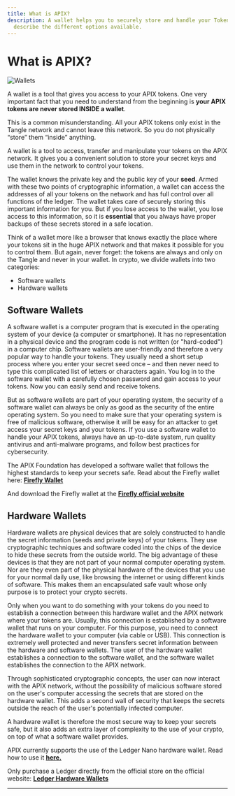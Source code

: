 ```yaml
---
title: What is APIX?
description: A wallet helps you to securely store and handle your Tokens. We
  describe the different options available.
---
```


# What is APIX?

![Wallets](/img/Banner/banner_wallets.svg)

A wallet is a tool that gives you access to your APIX tokens. One very important fact that you need to understand from the beginning is **your APIX tokens are never stored INSIDE a wallet**.

This is a common misunderstanding. All your APIX tokens only exist in the Tangle network and cannot leave this network. So you do not physically “store” them “inside” anything.

A wallet is a tool to access, transfer and manipulate your tokens on the APIX network. It gives you a convenient solution to store your secret keys and use them in the network to control your tokens.

The wallet knows the private key and the public key of your **seed**. Armed with these two points of cryptographic information, a wallet can access the addresses of all your tokens on the network and has full control over all functions of the ledger. The wallet takes care of securely storing this important information for you. But if you lose access to the wallet, you lose access to this information, so it is **essential** that you always have proper backups of these secrets stored in a safe location.

Think of a wallet more like a browser that knows exactly the place where your tokens sit in the huge APIX network and that makes it possible for you to control them. But again, never forget: the tokens are always and only on the Tangle and never in your wallet. In crypto, we divide wallets into two categories:

- Software wallets
- Hardware wallets

## Software Wallets

A software wallet is a computer program that is executed in the operating system of your device (a computer or smartphone). It has no representation in a physical device and the program code is not written (or "hard-coded") in a computer chip. Software wallets are user-friendly and therefore a very popular way to handle your tokens. They usually need a short setup process where you enter your secret seed once – and then never need to type this complicated list of letters or characters again. You log in to the software wallet with a carefully chosen password and gain access to your tokens. Now you can easily send and receive tokens.

But as software wallets are part of your operating system, the security of a software wallet can always be only as good as the security of the entire operating system. So you need to make sure that your operating system is free of malicious software, otherwise it will be easy for an attacker to get access your secret keys and your tokens. If you use a software wallet to handle your APIX tokens, always have an up-to-date system, run quality antivirus and anti-malware programs, and follow best practices for cybersecurity.

The APIX Foundation has developed a software wallet that follows the highest standards to keep your secrets safe. Read about the Firefly wallet here: [**Firefly Wallet**](./firefly/general.md)

And download the Firefly wallet at the [**Firefly official website**](https://firefly.iota.org/)

## Hardware Wallets

Hardware wallets are physical devices that are solely constructed to handle the secret information (seeds and private keys) of your tokens. They use cryptographic techniques and software coded into the chips of the device to hide these secrets from the outside world. The big advantage of these devices is that they are not part of your normal computer operating system. Nor are they even part of the physical hardware of the devices that you use for your normal daily use, like browsing the internet or using different kinds of software. This makes them an encapsulated safe vault whose only purpose is to protect your crypto secrets.

Only when you want to do something with your tokens do you need to establish a connection between this hardware wallet and the APIX network where your tokens are. Usually, this connection is established by a software wallet that runs on your computer. For this purpose, you need to connect the hardware wallet to your computer (via cable or USB). This connection is extremely well protected and never transfers secret information between the hardware and software wallets. The user of the hardware wallet establishes a connection to the software wallet, and the software wallet establishes the connection to the APIX network.

Through sophisticated cryptographic concepts, the user can now interact with the APIX network, without the possibility of malicious software stored on the user's computer accessing the secrets that are stored on the hardware wallet. This adds a second wall of security that keeps the secrets outside the reach of the user's potentially infected computer.

A hardware wallet is therefore the most secure way to keep your secrets safe, but it also adds an extra layer of complexity to the use of your crypto, on top of what a software wallet provides.

APIX currently supports the use of the Ledger Nano hardware wallet. Read how to use it [**here.**](./firefly/user-guide-ledger.md)

Only purchase a Ledger directly from the official store on the official website: [**Ledger Hardware Wallets**](https://www.ledger.com/)

---

